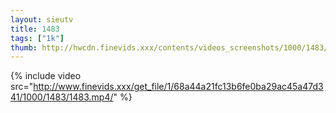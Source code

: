 ```yaml
--- 
layout: sieutv
title: 1483
tags: ["1k"]
thumb: http://hwcdn.finevids.xxx/contents/videos_screenshots/1000/1483/preview.mp4.jpg
---
```

{% include video src="http://www.finevids.xxx/get_file/1/68a44a21fc13b6fe0ba29ac45a47d341/1000/1483/1483.mp4/" %} 
